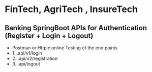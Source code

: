 # FinTech, AgriTech , InsureTech 
## Banking SpringBoot APIs for Authentication (Register + Login + Logout)

 - Postman or Httpie online Testing of the end points 
 - 1...api/v1/login
 - 2...api/v2/registration
 - 3...api/logout
